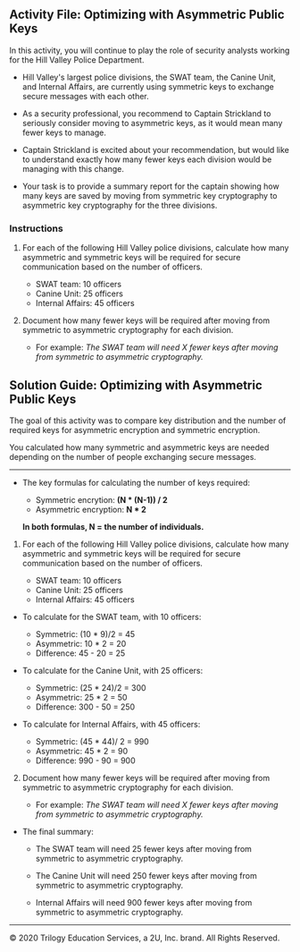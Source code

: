 ## Activity File:  Optimizing with Asymmetric Public Keys

In this activity, you will continue to play the role of security analysts working for the Hill Valley Police Department.

- Hill Valley's largest police divisions, the SWAT team, the Canine Unit, and Internal Affairs, are currently using symmetric keys to exchange secure messages with each other.

- As a security professional, you recommend to Captain Strickland to seriously consider moving to asymmetric keys, as it would mean many fewer keys to manage.

- Captain Strickland is excited about your recommendation, but would like to understand exactly how many fewer keys each division would be managing with this change.

- Your task is to provide a summary report for the captain showing how many keys are saved by moving from symmetric key cryptography to asymmetric key cryptography for the three divisions.
 
### Instructions

1. For each of the following Hill Valley police divisions, calculate how many asymmetric and symmetric keys will be required for secure communication based on the number of officers. 

    - SWAT team: 10 officers
    - Canine Unit: 25 officers
    - Internal Affairs: 45 officers

2. Document how many fewer keys will be required after moving from symmetric to asymmetric cryptography for each division.
  
    - For example: *The SWAT team will need X fewer keys after moving from symmetric to asymmetric cryptography.*

## Solution Guide: Optimizing with Asymmetric Public Keys

The goal of this activity was to compare key distribution and the number of required keys for asymmetric encryption and symmetric encryption. 

You calculated how many symmetric and asymmetric keys are needed depending on the number of people exchanging secure messages.

---

- The key formulas for calculating the number of keys required: 

     - Symmetric encrytion: **(N * (N-1)) / 2** 
     - Asymmetric encryption: **N * 2** 
                
     **In both formulas, N = the number of individuals.** 

1. For each of the following Hill Valley police divisions, calculate how many asymmetric and symmetric keys will be required for secure communication based on the number of officers. 

    - SWAT team: 10 officers
    - Canine Unit: 25 officers
    - Internal Affairs: 45 officers

- To calculate for the SWAT team, with 10 officers:

     - Symmetric: (10 * 9)/2  = 45
     - Asymmetric: 10 * 2   = 20
     - Difference: 45  - 20 = 25

- To calculate for the Canine Unit, with 25 officers:

     - Symmetric: (25 * 24)/2 = 300
     - Asymmetric: 25 * 2 = 50
     - Difference: 300 - 50 =  250

- To calculate for Internal Affairs, with 45 officers:

     - Symmetric: (45 * 44)/ 2 = 990
     - Asymmetric: 45 * 2    = 90
     - Difference: 990 - 90 = 900

2. Document how many fewer keys will be required after moving from symmetric to asymmetric cryptography for each division.
  
    - For example: *The SWAT team will need X fewer keys after moving from symmetric to asymmetric cryptography.*

- The final summary:

    - The SWAT team will need 25 fewer keys after moving from symmetric to asymmetric cryptography.

    - The Canine Unit will need 250 fewer keys after moving from symmetric to asymmetric cryptography.

    - Internal Affairs will need 900 fewer keys after moving from symmetric to asymmetric cryptography.

---

 © 2020 Trilogy Education Services, a 2U, Inc. brand. All Rights Reserved.
